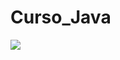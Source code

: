 # Curso_Java 
 <img src="https://img.shields.io/badge/Java-ED8B00?style=for-the-badge&logo=java&logoColor=white"/>


